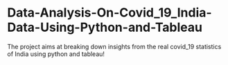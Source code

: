# Data-Analysis-On-Covid_19_India-Data-Using-Python-and-Tableau
The project aims at breaking down insights from the real covid_19 statistics of India using python and tableau!
